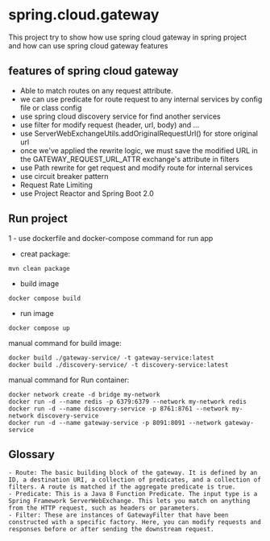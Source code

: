 # spring.cloud.gateway

This project try to show how use spring cloud gateway in spring project <br>
and how can use spring cloud gateway features

## features of spring cloud gateway
- Able to match routes on any request attribute.
- we can use predicate for route request to any internal services by config file or class config
- use spring cloud discovery service for find another services
- use filter for modify request (header, url, body) and ...
- use ServerWebExchangeUtils.addOriginalRequestUrl() for store original url
- once we've applied the rewrite logic, we must save the modified URL in the GATEWAY_REQUEST_URL_ATTR exchange's attribute in filters
- use Path rewrite for get request and modify route for internal services
- use circuit breaker pattern
- Request Rate Limiting
- use Project Reactor and Spring Boot 2.0

## Run project
1 - use dockerfile and docker-compose command for run app

- creat package:
~~~
mvn clean package
~~~
- build image
~~~
docker compose build
~~~
- run image
~~~
docker compose up
~~~


manual command for build image:
~~~
docker build ./gateway-service/ -t gateway-service:latest
docker build ./discovery-service/ -t discovery-service:latest
~~~
manual command for Run container:
~~~
docker network create -d bridge my-network
docker run -d --name redis -p 6379:6379 --network my-network redis
docker run -d --name discovery-service -p 8761:8761 --network my-network discovery-service
docker run -d --name gateway-service -p 8091:8091 --network gateway-service
~~~


## Glossary
~~~
- Route: The basic building block of the gateway. It is defined by an ID, a destination URI, a collection of predicates, and a collection of filters. A route is matched if the aggregate predicate is true.
- Predicate: This is a Java 8 Function Predicate. The input type is a Spring Framework ServerWebExchange. This lets you match on anything from the HTTP request, such as headers or parameters.
- Filter: These are instances of GatewayFilter that have been constructed with a specific factory. Here, you can modify requests and responses before or after sending the downstream request.
~~~